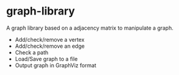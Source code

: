 # graph-library
A graph library based on a adjacency matrix to manipulate a graph.
- Add/check/remove a vertex
- Add/check/remove an edge
- Check a path
- Load/Save graph to a file
- Output graph in GraphViz format
